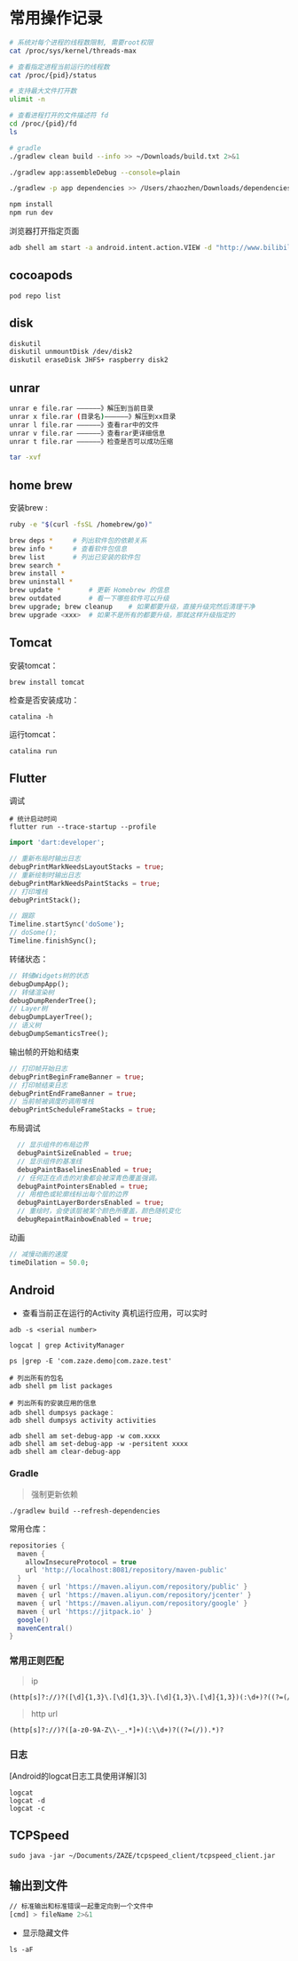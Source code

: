 # 常用操作记录

```bash
# 系统对每个进程的线程数限制, 需要root权限
cat /proc/sys/kernel/threads-max

# 查看指定进程当前运行的线程数
cat /proc/{pid}/status

# 支持最大文件打开数
ulimit -n

# 查看进程打开的文件描述符 fd
cd /proc/{pid}/fd
ls

# gradle
./gradlew clean build --info >> ~/Downloads/build.txt 2>&1

./gradlew app:assembleDebug --console=plain

./gradlew -p app dependencies >> /Users/zhaozhen/Downloads/dependencies.txt

npm install
npm run dev
```

浏览器打开指定页面

```bash
adb shell am start -a android.intent.action.VIEW -d "http://www.bilibili.com"
```

## cocoapods

```
pod repo list
```


## disk

```bash
diskutil
diskutil unmountDisk /dev/disk2
diskutil eraseDisk JHFS+ raspberry disk2
```

## unrar

```bash
unrar e file.rar ——————》解压到当前目录
unrar x file.rar (目录名)——————》解压到xx目录
unrar l file.rar ——————》查看rar中的文件
unrar v file.rar ——————》查看rar更详细信息
unrar t file.rar ——————》检查是否可以成功压缩

tar -xvf
```

## home brew

安装brew :

```bash
ruby -e "$(curl -fsSL /homebrew/go)"
```

```bash
brew deps *		# 列出软件包的依赖关系
brew info *		# 查看软件包信息
brew list		# 列出已安装的软件包
brew search *
brew install *
brew uninstall *
brew update	*		# 更新 Homebrew 的信息
brew outdated		# 看一下哪些软件可以升级
brew upgrade; brew cleanup    # 如果都要升级，直接升级完然后清理干净
brew upgrade <xxx>	# 如果不是所有的都要升级，那就这样升级指定的

```

## Tomcat

安装tomcat：

    brew install tomcat

检查是否安装成功：

    catalina -h

运行tomcat：

    catalina run

## Flutter

调试

```shell
# 统计启动时间
flutter run --trace-startup --profile
```

```dart
import 'dart:developer';

// 重新布局时输出日志
debugPrintMarkNeedsLayoutStacks = true;
// 重新绘制时输出日志
debugPrintMarkNeedsPaintStacks = true;
// 打印堆栈
debugPrintStack();

// 跟踪
Timeline.startSync('doSome');
// doSome();
Timeline.finishSync();
```

转储状态：

```dart
// 转储Widgets树的状态
debugDumpApp();
// 转储渲染树
debugDumpRenderTree();
// Layer树
debugDumpLayerTree();
// 语义树
debugDumpSemanticsTree();
```

输出帧的开始和结束

```dart
// 打印帧开始日志
debugPrintBeginFrameBanner = true;
// 打印帧结束日志
debugPrintEndFrameBanner = true;
// 当前帧被调度的调用堆栈
debugPrintScheduleFrameStacks = true;
```

布局调试

```dart
  // 显示组件的布局边界
  debugPaintSizeEnabled = true;
  // 显示组件的基准线
  debugPaintBaselinesEnabled = true;
  // 任何正在点击的对象都会被深青色覆盖强调。
  debugPaintPointersEnabled = true;
  // 用橙色或轮廓线标出每个层的边界
  debugPaintLayerBordersEnabled = true;
  // 重绘时，会使该层被某个颜色所覆盖，颜色随机变化
  debugRepaintRainbowEnabled = true;
```

动画

```dart
// 减慢动画的速度
timeDilation = 50.0;
```

## Android

*   查看当前正在运行的Activity
    真机运行应用，可以实时

<!---->

    adb -s <serial number>

    logcat | grep ActivityManager

    ps |grep -E 'com.zaze.demo|com.zaze.test'

    # 列出所有的包名
    adb shell pm list packages

    # 列出所有的安装应用的信息
    adb shell dumpsys package：
    adb shell dumpsys activity activities

    adb shell am set-debug-app -w com.xxxx
    adb shell am set-debug-app -w -persitent xxxx
    adb shell am clear-debug-app

### Gradle

> 强制更新依赖

    ./gradlew build --refresh-dependencies

常用仓库：

```groovy
repositories {
  maven {
    allowInsecureProtocol = true
    url 'http://localhost:8081/repository/maven-public'
  }
  maven { url 'https://maven.aliyun.com/repository/public' }
  maven { url 'https://maven.aliyun.com/repository/jcenter' }
  maven { url 'https://maven.aliyun.com/repository/google' }
  maven { url 'https://jitpack.io' }
  google()
  mavenCentral()
}
```

### 常用正则匹配

> ip
```txt
(http[s]?://)?([\d]{1,3}\.[\d]{1,3}\.[\d]{1,3}\.[\d]{1,3})(:\d+)?((?=(/)).*)?
```

> http url

```txt
(http[s]?://)?([a-z0-9A-Z\\-_.*]+)(:\\d+)?((?=(/)).*)?
```

### 日志

\[Android的logcat日志工具使用详解]\[3]

```
logcat
logcat -d
logcat -c

```

## TCPSpeed

    sudo java -jar ~/Documents/ZAZE/tcpspeed_client/tcpspeed_client.jar

## 输出到文件

```bash
// 标准输出和标准错误一起重定向到一个文件中
[cmd] > fileName 2>&1 
```

*   显示隐藏文件

<!---->

    ls -aF
